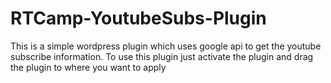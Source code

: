 # RTCamp-YoutubeSubs-Plugin
This is a simple wordpress plugin which uses google api to get the youtube subscribe information. To use this plugin just activate 
the plugin and drag the plugin to where you want to apply
